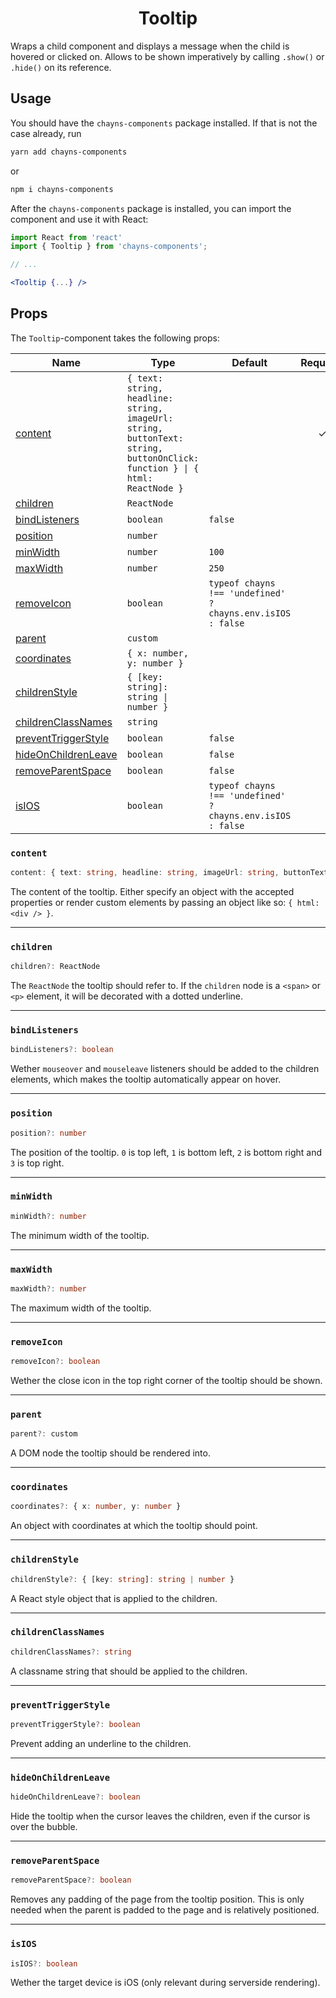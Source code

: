 <div align="center"><h1>Tooltip</h1></div>

Wraps a child component and displays a message when the child is hovered or
clicked on. Allows to be shown imperatively by calling `.show()` or `.hide()` on
its reference.

## Usage

You should have the `chayns-components` package installed. If that is not the
case already, run

```bash
yarn add chayns-components
```

or

```bash
npm i chayns-components
```

After the `chayns-components` package is installed, you can import the component
and use it with React:

```jsx
import React from 'react'
import { Tooltip } from 'chayns-components';

// ...

<Tooltip {...} />
```

## Props

The `Tooltip`-component takes the following props:

| Name                                        | Type                                                                                                                       | Default                                                    | Required |
| ------------------------------------------- | -------------------------------------------------------------------------------------------------------------------------- | ---------------------------------------------------------- | :------: |
| [content](#content)                         | `{ text: string, headline: string, imageUrl: string, buttonText: string, buttonOnClick: function } \| { html: ReactNode }` |                                                            |    ✓     |
| [children](#children)                       | `ReactNode`                                                                                                                |                                                            |          |
| [bindListeners](#bindlisteners)             | `boolean`                                                                                                                  | `false`                                                    |          |
| [position](#position)                       | `number`                                                                                                                   |                                                            |          |
| [minWidth](#minwidth)                       | `number`                                                                                                                   | `100`                                                      |          |
| [maxWidth](#maxwidth)                       | `number`                                                                                                                   | `250`                                                      |          |
| [removeIcon](#removeicon)                   | `boolean`                                                                                                                  | `typeof chayns !== 'undefined' ? chayns.env.isIOS : false` |          |
| [parent](#parent)                           | `custom`                                                                                                                   |                                                            |          |
| [coordinates](#coordinates)                 | `{ x: number, y: number }`                                                                                                 |                                                            |          |
| [childrenStyle](#childrenstyle)             | `{ [key: string]: string \| number }`                                                                                      |                                                            |          |
| [childrenClassNames](#childrenclassnames)   | `string`                                                                                                                   |                                                            |          |
| [preventTriggerStyle](#preventtriggerstyle) | `boolean`                                                                                                                  | `false`                                                    |          |
| [hideOnChildrenLeave](#hideonchildrenleave) | `boolean`                                                                                                                  | `false`                                                    |          |
| [removeParentSpace](#removeparentspace)     | `boolean`                                                                                                                  | `false`                                                    |          |
| [isIOS](#isios)                             | `boolean`                                                                                                                  | `typeof chayns !== 'undefined' ? chayns.env.isIOS : false` |          |

### `content`

```ts
content: { text: string, headline: string, imageUrl: string, buttonText: string, buttonOnClick: function } | { html: ReactNode }
```

The content of the tooltip. Either specify an object with the accepted
properties or render custom elements by passing an object like so:
`{ html: <div /> }`.

---

### `children`

```ts
children?: ReactNode
```

The `ReactNode` the tooltip should refer to. If the `children` node is a
`<span>` or `<p>` element, it will be decorated with a dotted underline.

---

### `bindListeners`

```ts
bindListeners?: boolean
```

Wether `mouseover` and `mouseleave` listeners should be added to the children
elements, which makes the tooltip automatically appear on hover.

---

### `position`

```ts
position?: number
```

The position of the tooltip. `0` is top left, `1` is bottom left, `2` is bottom
right and `3` is top right.

---

### `minWidth`

```ts
minWidth?: number
```

The minimum width of the tooltip.

---

### `maxWidth`

```ts
maxWidth?: number
```

The maximum width of the tooltip.

---

### `removeIcon`

```ts
removeIcon?: boolean
```

Wether the close icon in the top right corner of the tooltip should be shown.

---

### `parent`

```ts
parent?: custom
```

A DOM node the tooltip should be rendered into.

---

### `coordinates`

```ts
coordinates?: { x: number, y: number }
```

An object with coordinates at which the tooltip should point.

---

### `childrenStyle`

```ts
childrenStyle?: { [key: string]: string | number }
```

A React style object that is applied to the children.

---

### `childrenClassNames`

```ts
childrenClassNames?: string
```

A classname string that should be applied to the children.

---

### `preventTriggerStyle`

```ts
preventTriggerStyle?: boolean
```

Prevent adding an underline to the children.

---

### `hideOnChildrenLeave`

```ts
hideOnChildrenLeave?: boolean
```

Hide the tooltip when the cursor leaves the children, even if the cursor is over
the bubble.

---

### `removeParentSpace`

```ts
removeParentSpace?: boolean
```

Removes any padding of the page from the tooltip position. This is only needed
when the parent is padded to the page and is relatively positioned.

---

### `isIOS`

```ts
isIOS?: boolean
```

Wether the target device is iOS (only relevant during serverside rendering).
